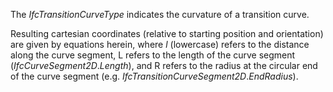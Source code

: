 ﻿The _IfcTransitionCurveType_ indicates the curvature of a transition curve.

Resulting cartesian coordinates (relative to starting position and orientation) are given by equations herein, where _l_ (lowercase) refers to the distance along the curve segment, L refers to the length of the curve segment (_IfcCurveSegment2D_._Length_), and R refers to the radius at the circular end of the curve segment (e.g. _IfcTransitionCurveSegment2D_._EndRadius_).